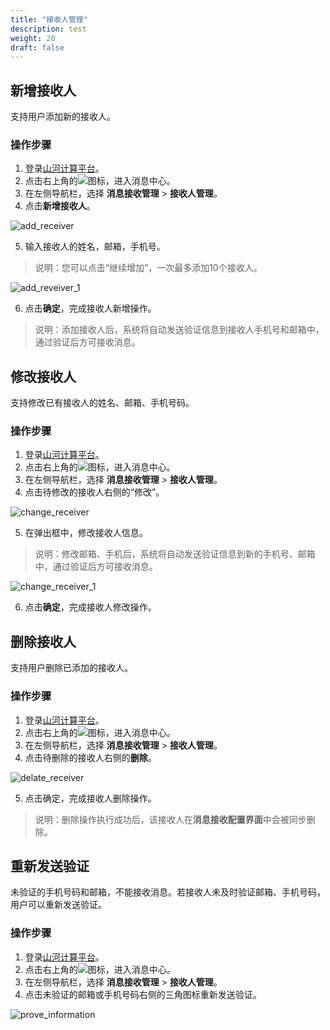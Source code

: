 ```yaml
---
title: "接收人管理"
description: test
weight: 20
draft: false
---
```


## 新增接收人

支持用户添加新的接收人。

### 操作步骤

1. 登录[山河计算平台](https://console.shanhe.com/login)。
2. 点击右上角的![](../../_images/notification-bell.png)图标，进入消息中心。
3. 在左侧导航栏，选择 **消息接收管理** > **接收人管理**。
4. 点击**新增接收人**。

<img src="../../_images/add_receiver.png" alt="add_receiver" style="zoom:100%;" />

5. 输入接收人的姓名，邮箱，手机号。

> 说明：您可以点击“继续增加”，一次最多添加10个接收人。

<img src="../../_images/add_reveiver_1.png" alt="add_reveiver_1" style="zoom:100%;" />

6. 点击**确定**，完成接收人新增操作。

> 说明：添加接收人后，系统将自动发送验证信息到接收人手机号和邮箱中，通过验证后方可接收消息。

## 修改接收人

支持修改已有接收人的姓名、邮箱、手机号码。

### 操作步骤

1. 登录[山河计算平台](https://console.shanhe.com/login)。
2. 点击右上角的![](../../_images/notification-bell.png)图标，进入消息中心。
3. 在左侧导航栏，选择 **消息接收管理** > **接收人管理**。
4. 点击待修改的接收人右侧的“修改”。

<img src="../../_images/change_receiver.png" alt="change_receiver" style="zoom:100%;" />

5. 在弹出框中，修改接收人信息。

> 说明：修改邮箱、手机后，系统将自动发送验证信息到新的手机号、邮箱中，通过验证后方可接收消息。

<img src="../../_images/change_receiver_1.png" alt="change_receiver_1" style="zoom:100%;" />

6. 点击**确定**，完成接收人修改操作。

## 删除接收人

支持用户删除已添加的接收人。

### 操作步骤

1. 登录[山河计算平台](https://console.shanhe.com/login)。
2. 点击右上角的![](../../_images/notification-bell.png)图标，进入消息中心。
3. 在左侧导航栏，选择 **消息接收管理** > **接收人管理**。
4. 点击待删除的接收人右侧的**删除**。

<img src="../../_images/delate_receiver.png" alt="delate_receiver " style="zoom:100%;" />

5. 点击确定，完成接收人删除操作。

> 说明：删除操作执行成功后，该接收人在**消息接收配置界面**中会被同步删除。

## 重新发送验证

未验证的手机号码和邮箱，不能接收消息。若接收人未及时验证邮箱、手机号码，用户可以重新发送验证。

### 操作步骤

1. 登录[山河计算平台](https://console.shanhe.com/login)。
2. 点击右上角的![](../../_images/notification-bell.png)图标，进入消息中心。
3. 在左侧导航栏，选择 **消息接收管理** > **接收人管理**。
4. 点击未验证的邮箱或手机号码右侧的三角图标重新发送验证。

<img src="../../_images/prove_information.png" alt="prove_information" style="zoom:100%;" />
